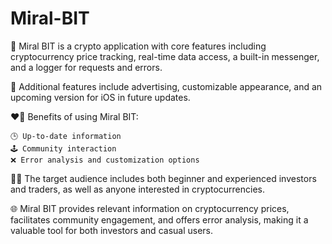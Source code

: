# Miral-BIT

🤑 Miral BIT is a crypto application with core features including cryptocurrency price tracking, real-time data access, a built-in messenger, and a logger for requests and errors.

🌟 Additional features include advertising, customizable appearance, and an upcoming version for iOS in future updates.

❤️‍🔥 Benefits of using Miral BIT:

    🕒 Up-to-date information
    🕹️ Community interaction
    ❌ Error analysis and customization options

🧑‍💻 The target audience includes both beginner and experienced investors and traders, as well as anyone interested in cryptocurrencies.

🌐 Miral BIT provides relevant information on cryptocurrency prices, facilitates community engagement, and offers error analysis, making it a valuable tool for both investors and casual users.
